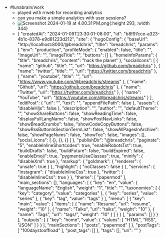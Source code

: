 - #lunabrain/work
	- played with rrweb for recording analytics
	- can you make a simple analytics with user sessions?
	- ![Screenshot 2024-01-19 at 4.00.31 PM.png](../assets/Screenshot_2024-01-19_at_4.00.31 PM_1705708839985_0.png){:height 293, :width 344}
	- {
	      "createdAt": "2024-01-09T23:30:01-08:00",
	      "id": "b8f97cce-a323-4b1c-8378-e9d81223d212",
	      "site": {
	          "hugoConfig": {
	              "baseUrl": "http://localhost:8000/@breadchris",
	              "title": "breadchris",
	              "params": {
	                  "env": "production",
	                  "profileMode": {
	                      "enabled": false,
	                      "title": "",
	                      "imageUrl": "",
	                      "imageTitle": "",
	                      "buttons": []
	                  },
	                  "homeInfoParams": {
	                      "title": "breadchris",
	                      "content": "hack the planet"
	                  },
	                  "socialIcons": [
	                      {
	                          "name": "github",
	                          "title": "",
	                          "url": "https://github.com/breadchris"
	                      },
	                      {
	                          "name": "twitter",
	                          "title": "",
	                          "url": "https://twitter.com/breadchris"
	                      },
	                      {
	                          "name": "youtube",
	                          "title": "",
	                          "url": "https://www.youtube.com/@breadchris/streams"
	                      },
	                      {
	                          "name": "Github",
	                          "url": "https://github.com/breadchris"
	                      },
	                      {
	                          "name": "Twitter",
	                          "url": "https://twitter.com/breadchris"
	                      },
	                      {
	                          "name": "YouTube",
	                          "url": "https://youtube.com/@breadchris/streams"
	                      }
	                  ],
	                  "editPost": {
	                      "url": "",
	                      "text": "",
	                      "appendFilePath": false
	                  },
	                  "assets": {
	                      "disableHljs": false
	                  },
	                  "description": "",
	                  "author": "",
	                  "defaultTheme": "",
	                  "showShareButtons": false,
	                  "showReadingTime": false,
	                  "displayFullLangName": false,
	                  "showPostNavLinks": false,
	                  "showBreadCrumbs": false,
	                  "showCodeCopyButtons": false,
	                  "showRssButtonInSectionTermList": false,
	                  "showAllPagesInArchive": false,
	                  "showPageNums": false,
	                  "showToc": false,
	                  "images": [],
	                  "social_icons": [
	                      {},
	                      {},
	                      {}
	                  ]
	              },
	              "publishDir": "@breadchris",
	              "paginate": "5",
	              "enableInlineShortcodes": true,
	              "enableRobotsTxt": true,
	              "buildDrafts": false,
	              "buildFuture": false,
	              "buildExpired": false,
	              "enableEmoji": true,
	              "pygmentsUseClasses": true,
	              "minify": {
	                  "disableXml": true
	              },
	              "markup": {
	                  "goldmark": {
	                      "renderer": {
	                          "unsafe": true
	                      }
	                  },
	                  "highlight": {
	                      "noClasses": false
	                  }
	              },
	              "services": {
	                  "instagram": {
	                      "disableInlineCss": true
	                  },
	                  "twitter": {
	                      "disableInlineCss": true
	                  }
	              },
	              "theme": [
	                  "papermod"
	              ],
	              "main_sections": [],
	              "languages": [
	                  {
	                      "key": "en",
	                      "value": {
	                          "languageName": "English",
	                          "weight": "1",
	                          "title": "",
	                          "taxonomies": [
	                              {
	                                  "key": "category",
	                                  "value": "categories"
	                              },
	                              {
	                                  "key": "series",
	                                  "value": "series"
	                              },
	                              {
	                                  "key": "tag",
	                                  "value": "tags"
	                              }
	                          ],
	                          "menu": [
	                              {
	                                  "key": "main",
	                                  "value": {
	                                      "items": [
	                                          {
	                                              "name": "Resume",
	                                              "url": "resume",
	                                              "weight": "10"
	                                          },
	                                          {
	                                              "name": "Talks",
	                                              "url": "talks",
	                                              "weight": "10"
	                                          },
	                                          {
	                                              "name": "Tags",
	                                              "url": "tags/",
	                                              "weight": "10"
	                                          }
	                                      ]
	                                  }
	                              }
	                          ],
	                          "params": []
	                      }
	                  }
	              ],
	              "outputs": [
	                  {
	                      "key": "home",
	                      "value": {
	                          "values": [
	                              "HTML",
	                              "RSS",
	                              "JSON"
	                          ]
	                      }
	                  }
	              ],
	              "mainSections": [
	                  "posts",
	                  "papermod"
	              ]
	          },
	          "postTags": [
	              "100daystooffload"
	          ],
	          "post_tags": []
	      },
	      "tags": [],
	      "uri": ""
	  }